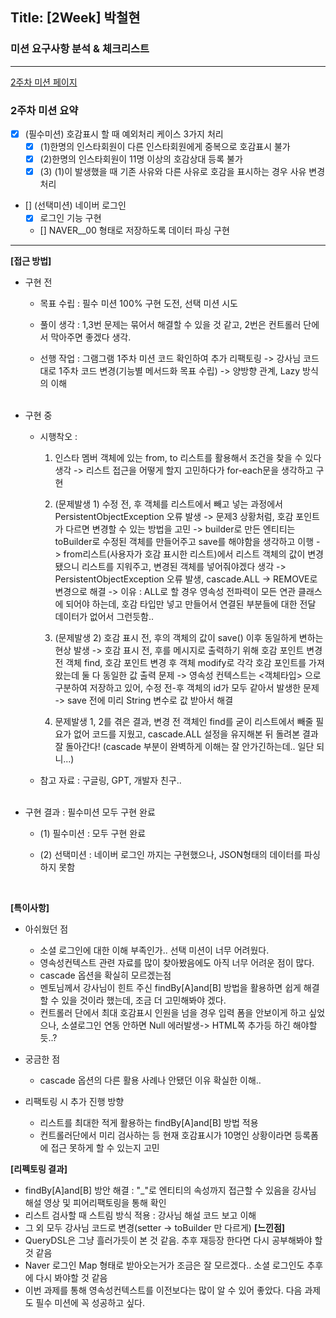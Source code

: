 ## Title: [2Week] 박철현

### 미션 요구사항 분석 & 체크리스트

---
  [2주차 미션 페이지](https://wiken.io/ken/12201#2%EC%A3%BC%EC%B0%A8)

### 2주차 미션 요약
- [x] (필수미션) 호감표시 할 때 예외처리 케이스 3가지 처리
  - [x] (1)한명의 인스타회원이 다른 인스타회원에게 중복으로 호감표시 불가
  - [x] (2)한명의 인스타회원이 11명 이상의 호감상대 등록 불가
  - [x] (3) (1)이 발생했을 때 기존 사유와 다른 사유로 호감을 표시하는 경우 사유 변경 처리 
 
- [] (선택미션) 네이버 로그인
  - [x] 로그인 기능 구현
  - [] NAVER__00 형태로 저장하도록 데이터 파싱 구현
---

**[접근 방법]**
<br>
- 구현 전 
  - 목표 수립 : 필수 미션 100% 구현 도전, 선택 미션 시도
  - 풀이 생각 : 1,3번 문제는 묶어서 해결할 수 있을 것 같고, 2번은 컨트롤러 단에서 막아주면 좋겠다 생각.
  - 선행 작업 : 그램그램 1주차 미션 코드 확인하여 추가 리팩토링
    -> 강사님 코드대로 1주차 코드 변경(기능별 메서드화 목표 수립)
    -> 양방향 관계, Lazy 방식의 이해
  
    <br>
- 구현 중
  - 시행착오 :
    1) 인스타 멤버 객체에 있는 from, to 리스트를 활용해서 조건을 찾을 수 있다 생각
    -> 리스트 접근을 어떻게 할지 고민하다가 for-each문을 생각하고 구현
    
    2) (문제발생 1) 수정 전, 후 객체를 리스트에서 빼고 넣는 과정에서 PersistentObjectException 오류 발생
    -> 문제3 상황처럼, 호감 포인트가 다르면 변경할 수 있는 방법을 고민
    -> builder로 만든 엔티티는 toBuilder로 수정된 객체를 만들어주고 save를 해야함을 생각하고 이행
    -> from리스트(사용자가 호감 표시한 리스트)에서 리스트 객체의 값이 변경됐으니 리스트를 지워주고,
      변경된 객체를 넣어줘야겠다 생각
    -> PersistentObjectException 오류 발생, cascade.ALL -> REMOVE로 변경으로 해결
    -> 이유 : ALL로 할 경우 영속성 전파력이 모든 연관 클래스에 되어야 하는데, 호감 타입만 넣고 만들어서 연결된 부분들에 대한 전달 데이터가 없어서 그런듯함..
    
    3) (문제발생 2) 호감 표시 전, 후의 객체의 값이 save() 이후 동일하게 변하는 현상 발생
    -> 호감 표시 전, 후를 메시지로 출력하기 위해 호감 포인트 변경 전 객체 find, 
       호감 포인트 변경 후 객체 modify로 각각 호감 포인트를 가져 왔는데 둘 다 동일한 값 출력 문제
    -> 영속성 컨텍스트는 <id> <객체타입> 으로 구분하여 저장하고 있어, 수정 전-후 객체의 id가 모두 같아서 발생한 문제
    -> save 전에 미리 String 변수로 값 받아서 해결
    
    4) 문제발생 1, 2를 겪은 결과, 변경 전 객체인 find를 굳이 리스트에서 빼줄 필요가 없어 코드를 지웠고,
    cascade.ALL 설정을 유지해본 뒤 돌려본 결과 잘 돌아간다! (cascade 부분이 완벽하게 이해는 잘 안가긴하는데.. 일단 되니...)
    
   - 참고 자료 : 구글링, GPT, 개발자 친구..
 
     <br>
- 구현 결과 : 필수미션 모두 구현 완료
  - (1) 필수미션 : 모두 구현 완료
  - (2) 선택미션 : 네이버 로그인 까지는 구현했으나, JSON형태의 데이터를 파싱하지 못함
    <br>
      
    <br>
**[특이사항]**

- 아쉬웠던 점 
  - 소셜 로그인에 대한 이해 부족인가.. 선택 미션이 너무 어려웠다.
  - 영속성컨텍스트 관련 자료를 많이 찾아봤음에도 아직 너무 어려운 점이 많다.
  - cascade 옵션을 확실히 모르겠는점
  - 멘토님께서 강사님이 힌트 주신 findBy[A]and[B] 방법을 활용하면 쉽게 해결할 수 있을 것이라 했는데, 조금 더 고민해봐야 겠다.
  - 컨트롤러 단에서 최대 호감표시 인원을 넘을 경우 입력 폼을 안보이게 하고 싶었으나, 소셜로그인 연동 안하면 Null 에러발생-> HTML쪽 추가등 하긴 해야할듯..?

- 궁금한 점
  - cascade 옵션의 다른 활용 사례나 안됐던 이유 확실한 이해..
  
- 리팩토링 시 추가 진행 방향
  - 리스트를 최대한 적게 활용하는 findBy[A]and[B] 방법 적용
  - 컨트롤러단에서 미리 검사하는 등 현재 호감표시가 10명인 상황이라면 등록폼에 접근 못하게 할 수 있는지 고민

**[리펙토링 결과]**

- findBy[A]and[B] 방안 해결 : "_"로 엔티티의 속성까지 접근할 수 있음을 강사님 해설 영상 및 피어리팩토링을 통해 확인
- 리스트 검사할 때 스트림 방식 적용 : 강사님 해설 코드 보고 이해
- 그 외 모두 강사님 코드로 변경(setter -> toBuilder 만 다르게)
**[느낀점]**
- QueryDSL은 그냥 흘러가듯이 본 것 같음. 추후 재등장 한다면 다시 공부해봐야 할 것 같음
- Naver 로그인 Map 형태로 받아오는거가 조금은 잘 모르겠다.. 소셜 로그인도 추후에 다시 봐야할 것 같음
- 이번 과제를 통해 영속성컨텍스트를 이전보다는 많이 알 수 있어 좋았다. 다음 과제도 필수 미션에 꼭 성공하고 싶다.